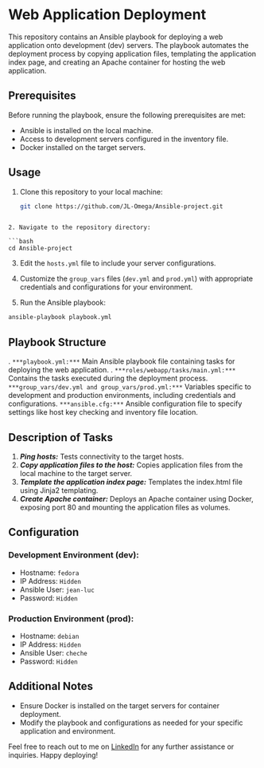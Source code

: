 # Web Application Deployment

This repository contains an Ansible playbook for deploying a web application onto development (dev) servers. The playbook automates the deployment process by copying application files, templating the application index page, and creating an Apache container for hosting the web application.

## Prerequisites

Before running the playbook, ensure the following prerequisites are met:
- Ansible is installed on the local machine.
- Access to development servers configured in the inventory file.
- Docker installed on the target servers.

## Usage

1. Clone this repository to your local machine:

   ```bash
   git clone https://github.com/JL-Omega/Ansible-project.git
```

2. Navigate to the repository directory:

```bash
cd Ansible-project
```
3. Edit the `hosts.yml` file to include your server configurations.

4. Customize the `group_vars` files (`dev.yml` and `prod.yml`) with appropriate credentials and configurations for your environment.

5. Run the Ansible playbook:

```bash
ansible-playbook playbook.yml
```
## Playbook Structure

. `***playbook.yml:***` Main Ansible playbook file containing tasks for deploying the web application.
. `***roles/webapp/tasks/main.yml:***` Contains the tasks executed during the deployment process.
`***group_vars/dev.yml and group_vars/prod.yml:***` Variables specific to development and production environments, including credentials and configurations.
`***ansible.cfg:***` Ansible configuration file to specify settings like host key checking and inventory file location.

## Description of Tasks

1. ***Ping hosts:*** Tests connectivity to the target hosts.
2. ***Copy application files to the host:*** Copies application files from the local machine to the target server.
3. ***Template the application index page:*** Templates the index.html file using Jinja2 templating.
4. ***Create Apache container:*** Deploys an Apache container using Docker, exposing port 80 and mounting the application files as volumes.

## Configuration

### Development Environment (dev):

- Hostname: `fedora`
- IP Address: `Hidden`
- Ansible User: `jean-luc`
- Password: `Hidden`

### Production Environment (prod):

- Hostname: `debian`
- IP Address: `Hidden`
- Ansible User: `cheche`
- Password: `Hidden`


## Additional Notes

- Ensure Docker is installed on the target servers for container deployment.
- Modify the playbook and configurations as needed for your specific application and environment.

Feel free to reach out to me on [LinkedIn](https://www.linkedin.com/in/jean-luc-mpande-75981a23b/) for any further assistance or inquiries. Happy deploying!
